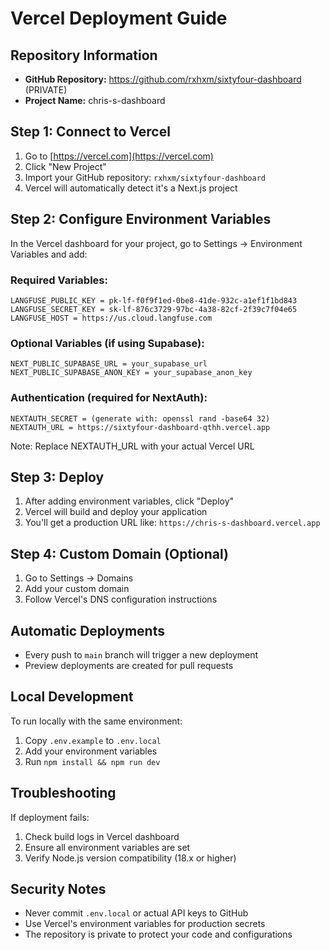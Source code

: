 # Vercel Deployment Guide

## Repository Information
- **GitHub Repository:** https://github.com/rxhxm/sixtyfour-dashboard (PRIVATE)
- **Project Name:** chris-s-dashboard

## Step 1: Connect to Vercel

1. Go to [https://vercel.com](https://vercel.com)
2. Click "New Project"
3. Import your GitHub repository: `rxhxm/sixtyfour-dashboard`
4. Vercel will automatically detect it's a Next.js project

## Step 2: Configure Environment Variables

In the Vercel dashboard for your project, go to Settings → Environment Variables and add:

### Required Variables:
```
LANGFUSE_PUBLIC_KEY = pk-lf-f0f9f1ed-0be8-41de-932c-a1ef1f1bd843
LANGFUSE_SECRET_KEY = sk-lf-876c3729-97bc-4a38-82cf-2f39c7f04e65
LANGFUSE_HOST = https://us.cloud.langfuse.com
```

### Optional Variables (if using Supabase):
```
NEXT_PUBLIC_SUPABASE_URL = your_supabase_url
NEXT_PUBLIC_SUPABASE_ANON_KEY = your_supabase_anon_key
```

### Authentication (required for NextAuth):
```
NEXTAUTH_SECRET = (generate with: openssl rand -base64 32)
NEXTAUTH_URL = https://sixtyfour-dashboard-qthh.vercel.app
```

Note: Replace NEXTAUTH_URL with your actual Vercel URL

## Step 3: Deploy

1. After adding environment variables, click "Deploy"
2. Vercel will build and deploy your application
3. You'll get a production URL like: `https://chris-s-dashboard.vercel.app`

## Step 4: Custom Domain (Optional)

1. Go to Settings → Domains
2. Add your custom domain
3. Follow Vercel's DNS configuration instructions

## Automatic Deployments

- Every push to `main` branch will trigger a new deployment
- Preview deployments are created for pull requests

## Local Development

To run locally with the same environment:
1. Copy `.env.example` to `.env.local`
2. Add your environment variables
3. Run `npm install && npm run dev`

## Troubleshooting

If deployment fails:
1. Check build logs in Vercel dashboard
2. Ensure all environment variables are set
3. Verify Node.js version compatibility (18.x or higher)

## Security Notes

- Never commit `.env.local` or actual API keys to GitHub
- Use Vercel's environment variables for production secrets
- The repository is private to protect your code and configurations
